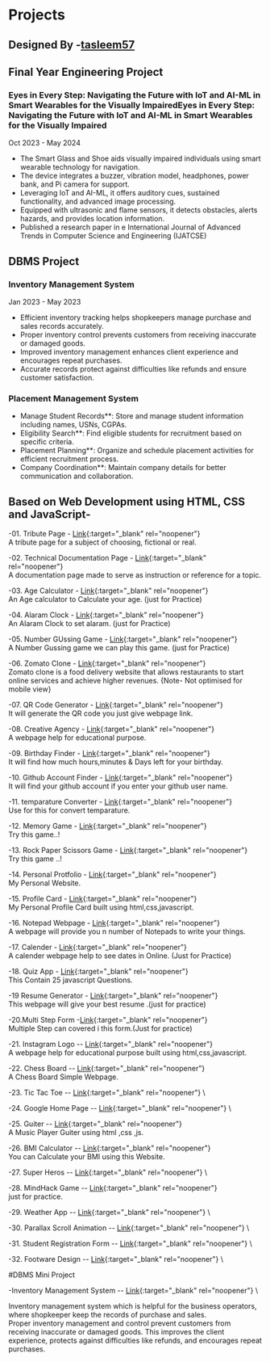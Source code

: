 # Projects
## Designed By  -[tasleem57][Link100]
[Link100]:https://github.com/tasleem57/

## Final Year Engineering Project

### Eyes in Every Step: Navigating the Future with IoT and AI-ML in Smart Wearables for the Visually ImpairedEyes in Every Step: Navigating the Future with IoT and AI-ML in Smart Wearables for the Visually Impaired

Oct 2023 - May 2024

- The Smart Glass and Shoe aids visually impaired individuals using smart wearable technology for navigation.
- The device integrates a buzzer, vibration model, headphones, power bank, and Pi camera for support.
- Leveraging IoT and AI-ML, it offers auditory cues, sustained functionality, and advanced image processing.
- Equipped with ultrasonic and flame sensors, it detects obstacles, alerts hazards, and provides location information.
- Published a research paper in e International Journal of Advanced Trends in Computer Science and Engineering (IJATCSE)
  
## DBMS Project

### Inventory Management System
Jan 2023 - May 2023

- Efficient inventory tracking helps shopkeepers manage purchase and sales records accurately.
- Proper inventory control prevents customers from receiving inaccurate or damaged goods.
- Improved inventory management enhances client experience and encourages repeat purchases.
- Accurate records protect against difficulties like refunds and ensure customer satisfaction.

### Placement Management System

- Manage Student Records**: Store and manage student information including names, USNs, CGPAs.
- Eligibility Search**: Find eligible students for recruitment based on specific criteria.
- Placement Planning**: Organize and schedule placement activities for efficient recruitment process.
- Company Coordination**: Maintain company details for better communication and collaboration.


## Based on Web Development using HTML, CSS and JavaScript-

-01. Tribute Page - [Link][Link1]{:target="_blank" rel="noopener"} \
A tribute page for a subject of choosing, fictional or real.

-02. Technical Documentation Page - [Link][Link2]{:target="_blank" rel="noopener"} \
A documentation page made to serve as instruction or reference for a topic.

-03. Age Calculator - [Link][Link3]{:target="_blank" rel="noopener"} \
An Age calculator to Calculate your age. (just for Practice)

-04. Alaram Clock - [Link][Link4]{:target="_blank" rel="noopener"} \
An Alaram Clock to set alaram. (just for Practice)

-05. Number GUssing Game - [Link][Link5]{:target="_blank" rel="noopener"} \
A Number Gussing game we can play this game. (just for Practice)

-06. Zomato Clone - [Link][Link6]{:target="_blank" rel="noopener"}  \
Zomato clone is a food delivery website that allows restaurants to start online services and achieve higher revenues.
{Note- Not optimised for mobile view}

-07. QR Code Generator - [Link][Link7]{:target="_blank" rel="noopener"}  \
It will generate the QR code you just give webpage link.

-08. Creative Agency - [Link][Link8]{:target="_blank" rel="noopener"}  \
A webpage help for educational purpose.

-09. Birthday Finder - [Link][Link9]{:target="_blank" rel="noopener"}  \
It will find how much hours,minutes & Days left for your birthday.

-10. Github Account Finder - [Link][Link10]{:target="_blank" rel="noopener"}  \
It will find your github account if you enter your github user name.

-11. temparature Converter  - [Link][Link11]{:target="_blank" rel="noopener"}  \
Use for this for convert temparature.


-12. Memory Game - [Link][Link12]{:target="_blank" rel="noopener"}  \
Try this game..!


-13. Rock Paper Scissors Game - [Link][Link13]{:target="_blank" rel="noopener"}  \
Try this game ..!


-14. Personal Protfolio - [Link][Link14]{:target="_blank" rel="noopener"}  \
My Personal Website. 


-15. Profile Card - [Link][Link15]{:target="_blank" rel="noopener"}  \
My Personal Profile Card built using html,css,javascript.


-16. Notepad Webpage - [Link][Link16]{:target="_blank" rel="noopener"}  \
A webpage will provide you n number of Notepads to write your things.


-17. Calender  - [Link][Link17]{:target="_blank" rel="noopener"}  \
A  calender webpage help to see dates in Online. (Just for Practice)

-18. Quiz App - [Link][Link18]{:target="_blank" rel="noopener"}  \
This Contain 25 javascript Questions.

-19 Resume Generator - [Link][Link19]{:target="_blank" rel="noopener"}  \
This webpage will give your best resume .(just for practice)

-20.Multi Step Form -[Link][Link20]{:target="_blank" rel="noopener"}  \
Multiple Step can covered i this form.(Just for practice)

-21. Instagram Logo -- [Link][Link21]{:target="_blank" rel="noopener"}  \
A webpage help for educational purpose built using html,css,javascript.

-22. Chess Board -- [Link][Link22]{:target="_blank" rel="noopener"}  \
A Chess Board Simple Webpage.

-23. Tic Tac Toe -- [Link][Link23]{:target="_blank" rel="noopener"}  \

-24. Google Home Page -- [Link][Link24]{:target="_blank" rel="noopener"}  \

-25. Guiter -- [Link][Link25]{:target="_blank" rel="noopener"}  \
A Music Player Guiter using html ,css ,js.

-26. BMI Calculator -- [Link][Link26]{:target="_blank" rel="noopener"}  \
You can Calculate your BMI using this Website.

-27. Super Heros -- [Link][Link27]{:target="_blank" rel="noopener"}  \

-28. MindHack Game -- [Link][Link28]{:target="_blank" rel="noopener"}  \
just for practice.

-29. Weather App -- [Link][Link29]{:target="_blank" rel="noopener"}  \

-30. Parallax Scroll Animation -- [Link][Link30]{:target="_blank" rel="noopener"}  \

-31. Student Registration Form -- [Link][Link31]{:target="_blank" rel="noopener"}  \

-32. Footware Design -- [Link][Link32]{:target="_blank" rel="noopener"}  \


#DBMS Mini Project

-Inventory Management System -- [Link][Link33]{:target="_blank" rel="noopener"}  \

Inventory management system which is helpful for the business operators, where shopkeeper keep the records of purchase and sales.\
Proper inventory management and control prevent customers from receiving inaccurate or damaged goods. This improves the client experience, protects against difficulties like refunds, and encourages repeat purchases.



[Link1]: https://tasleem57.github.io/Tribute-page-TSproject3//
[Link2]: https://tasleem57.github.io/Technical-Documentation-Page-TSproject5//
[Link3]: https://tasleem57.github.io/AGE-Calculator-TSproject6//
[Link4]: https://tasleem57.github.io/alaramclock1-TSproject1//
[Link5]: https://tasleem57.github.io/Numberguessinggame--TSProject2//
[Link6]: https://tasleem57.github.io/Zomatoclone-TSproject4//
[Link7]: https://tasleem57.github.io/QRCode-Generator//
[Link8]: https://tasleem57.github.io/Creative-Agency//
[Link9]: https://tasleem57.github.io/BirthDay-Finder//
[Link10]: https://tasleem57.github.io/Github-Account-Search//
[Link11]: https://tasleem57.github.io/converttemparature//
[Link12]:https://tasleem57.github.io/MemoryGAme//
[Link13]:https://tasleem57.github.io/Rock-Paper-Scissors-Game// 
[Link14]:https://tscompany57.github.io/Tasleem// 
[Link15]:https://tasleem57.github.io/Tasleem-ProfileCard// 
[Link16]:https://tasleem57.github.io/Notes-App// 
[Link17]:https://tasleem57.github.io/Calender// 
[Link18]:https://tasleem57.github.io/Quiz-App// 
[Link19]:https://tasleem57.github.io/ResumeGenerator//
[Link20]:https://tasleem57.github.io/Multi-Step-Form// 
[Link21]:https://tasleem57.github.io/Instagram-Logo-Using-HTML/
[Link22]: https://tasleem57.github.io/Chess-Board/
[Link23]: https://tasleem57.github.io/Tic-Tac-Toe/
[Link24]: https:https://tasleem57.github.io/Google-Home-Page/
[Link25]: https://tasleem57.github.io/Guitar/
[Link26]: https://tasleem57.github.io/BMI-Calculator/
[Link27]: https://tasleem57.github.io/Super-Heros/
[Link28]: https://tasleem57.github.io/MindHack-Game/
[Link29]: https://tasleem57.github.io/Weather-app/
[Link30]: https://tasleem57.github.io/Parallax-scroll-animation/
[Link31]: https://tasleem57.github.io/Student-Registration-Form/
[Link32]: https://tasleem57.github.io/Shoes-Footware-Design/
[link33]:https://github.com/tasleem57/Inventory-Management-System/
